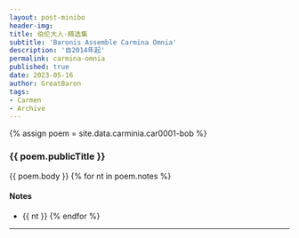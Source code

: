 ```yaml
---
layout: post-minibo
header-img: 
title: 伯伦大人·精选集
subtitle: 'Baronis Assemble Carmina Omnia'
description: '自2014年起'
permalink: carmina-omnia
published: true
date: 2023-05-16
author: GreatBaron
tags:
- Carmen
- Archive
---
```


{% assign poem = site.data.carminia.car0001-bob %}
### {{ poem.publicTitle }}
{{ poem.body }}
{% for nt in poem.notes  %}
#### Notes
- {{ nt }}
{% endfor %}

---
